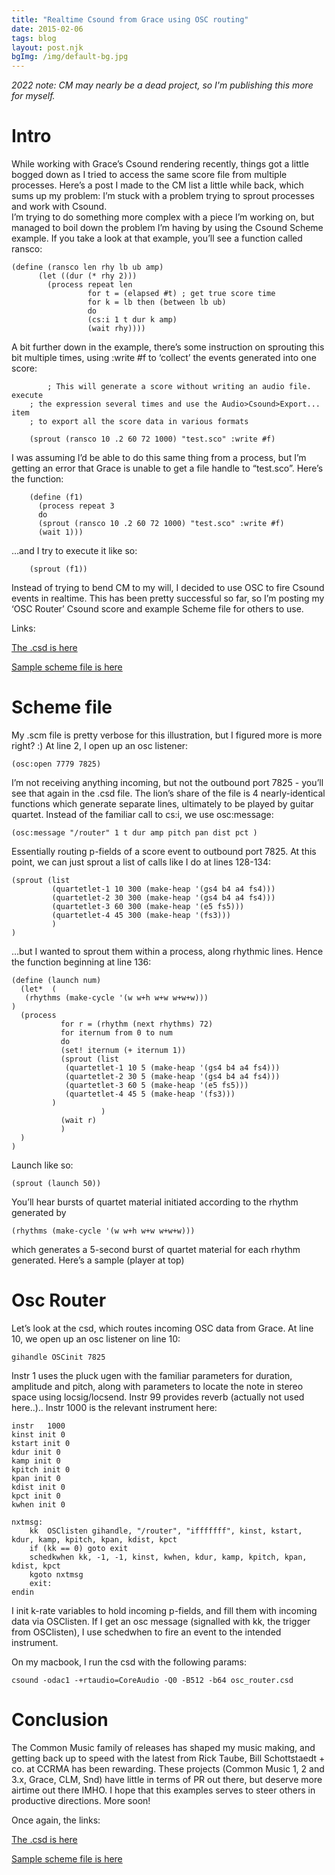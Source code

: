 ```yaml
---
title: "Realtime Csound from Grace using OSC routing"
date: 2015-02-06
tags: blog
layout: post.njk
bgImg: /img/default-bg.jpg
---
```


*2022 note: CM may nearly be a dead project, so I'm publishing this more for myself.*


# Intro

While working with Grace’s Csound
rendering recently, things got a little bogged down as I tried to access
the same score file from multiple processes. Here’s a post I made to
the CM list a little while back, which sums up my problem:
I’m
stuck with a problem trying to sprout processes and work with Csound.  
I’m trying to do something more complex with a piece I’m working on, but
managed to boil down the problem I’m having by using the Csound Scheme
example. If you take a look at that example, you’ll see a function
called ransco:

```
(define (ransco len rhy lb ub amp)
      (let ((dur (* rhy 2)))
        (process repeat len
                 for t = (elapsed #t) ; get true score time
                 for k = lb then (between lb ub)
                 do
                 (cs:i 1 t dur k amp)
                 (wait rhy))))
```

A bit further down in the example, there’s some
instruction on sprouting this bit multiple times, using :write #f to
‘collect’ the events generated into one score:

```
		; This will generate a score without writing an audio file. execute
    ; the expression several times and use the Audio>Csound>Export... item
    ; to export all the score data in various formats

    (sprout (ransco 10 .2 60 72 1000) "test.sco" :write #f)
```

I was assuming I’d be able to do this same thing from a
process, but I’m getting an error that Grace is unable to get a file
handle to “test.sco”. Here’s the function:

```
    (define (f1)
      (process repeat 3
      do
      (sprout (ransco 10 .2 60 72 1000) "test.sco" :write #f)
      (wait 1)))
```

…and I try to execute it like so:

```
    (sprout (f1))
```

Instead of trying to bend CM to my will, I decided to
use OSC to fire Csound events in realtime. This has been pretty
successful so far, so I’m posting my ‘OSC Router’ Csound score and
example Scheme file for others to use.

Links:

[The .csd is here](/main/snd/osc-router.csd)

[Sample scheme file is here](/main/snd/13-2-osc.scm)

# Scheme file

My .scm file is pretty verbose for this illustration, but I figured more is more right? :) At line 2, I open up an osc listener:
```
(osc:open 7779 7825)

```

I’m not receiving anything incoming, but not the
outbound port 7825 - you’ll see that again in the .csd file. The lion’s
share of the file is 4 nearly-identical functions which generate
separate lines, ultimately to be played by guitar quartet. Instead of
the familiar call to cs:i, we use osc:message:

```
(osc:message "/router" 1 t dur amp pitch pan dist pct )
```

Essentially routing p-fields of a score event to outbound port 7825.
At this point, we can just sprout a list of calls like I do at lines 128-134:

```
(sprout (list 
         (quartetlet-1 10 300 (make-heap '(gs4 b4 a4 fs4)))
         (quartetlet-2 30 300 (make-heap '(gs4 b4 a4 fs4)))
         (quartetlet-3 60 300 (make-heap '(e5 fs5)))
         (quartetlet-4 45 300 (make-heap '(fs3)))
         )
) 
```

…but I wanted to sprout them within a process, along rhythmic lines. Hence the function beginning at line 136:

```
(define (launch num)
  (let*  (
   (rhythms (make-cycle '(w w+h w+w w+w+w)))
)
  (process 
           for r = (rhythm (next rhythms) 72)
           for iternum from 0 to num
           do
           (set! iternum (+ iternum 1))
           (sprout (list 
            (quartetlet-1 10 5 (make-heap '(gs4 b4 a4 fs4)))
            (quartetlet-2 30 5 (make-heap '(gs4 b4 a4 fs4)))
            (quartetlet-3 60 5 (make-heap '(e5 fs5)))
            (quartetlet-4 45 5 (make-heap '(fs3)))
         )
                    )
           (wait r)
           )
  )
)
```

Launch like so:

```
(sprout (launch 50))
```

You’ll hear bursts of quartet material initiated according to the rhythm generated by

```
(rhythms (make-cycle '(w w+h w+w w+w+w)))
```

which generates a 5-second burst of quartet material for each rhythm generated. Here’s a sample (player at top)

# Osc Router

Let’s look at the csd, which routes incoming OSC data from Grace. At line 10, we open up an osc listener on line 10:

```
gihandle OSCinit 7825
```

Instr 1 uses the pluck ugen with the familiar parameters for duration, amplitude and pitch, along with parameters to locate the note in stereo space using locsig/locsend. Instr 99 provides reverb (actually not used here..).. Instr 1000 is the relevant instrument here:

```
instr   1000
kinst init 0
kstart init 0
kdur init 0
kamp init 0
kpitch init 0
kpan init 0
kdist init 0
kpct init 0
kwhen init 0

nxtmsg:
    kk  OSClisten gihandle, "/router", "ifffffff", kinst, kstart, kdur, kamp, kpitch, kpan, kdist, kpct
    if (kk == 0) goto exit
    schedkwhen kk, -1, -1, kinst, kwhen, kdur, kamp, kpitch, kpan, kdist, kpct
    kgoto nxtmsg
    exit:
endin  
```

I init k-rate variables to hold incoming p-fields, and fill them with incoming data via OSClisten. If I get an osc message (signalled with kk, the trigger from OSClisten), I use schedwhen to fire an event to the intended instrument.

On my macbook, I run the csd with the following params:

```csound -odac1 -+rtaudio=CoreAudio -Q0 -B512 -b64 osc_router.csd```


# Conclusion

The Common Music
family of releases has shaped my music making, and getting back up to
speed with the latest from Rick Taube, Bill Schottstaedt + co. at CCRMA
has been rewarding.  These projects (Common Music 1, 2 and 3.x, Grace,
CLM, Snd) have little in terms of PR out there, but deserve more airtime
out there IMHO. I hope that this examples serves to steer others in
productive directions. More soon!

Once again, the links:

[The .csd is here](/main/snd/osc_router.csd)

[Sample scheme file is here](/main/snd/13-2-osc.scm)
